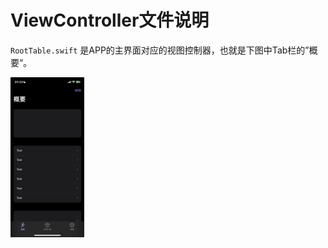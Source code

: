 # ViewController文件说明



`RootTable.swift` 是APP的主界面对应的视图控制器，也就是下图中Tab栏的”概要“。

<img src="img/overview.jpeg" style="zoom: 25%;" >





